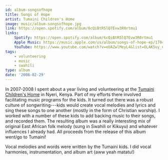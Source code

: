 ```yaml
---
id: album-songsofhope
title: Songs of Hope
artist: Tumaini Children's Home
image: music/album-songsofhope.jpg
link: https://open.spotify.com/album/6cQiBtR5lQ7Evw3R0rtmu1
links:
    Spotify: https://open.spotify.com/album/6cQiBtR5lQ7Evw3R0rtmu1
    Apple Music: https://music.apple.com/us/album/songs-of-hope-ep/1704390326
    YouTube: https://www.youtube.com/watch?v=eUAZwlMeyL4&list=OLAK5uy_n4wBE-I_pc5Ru0C3g-vSwjpR8Wqy4pK3Y
tags:
    - volunteering
    - music
    - swahili
type: album
date: '2008-02-29'
---
```


In 2007-2008 I spent about a year living and volunteering at the [Tumaini Children's
Home](https://www.tumaininyeri.org/) in Nyeri, Kenya. Part of my efforts there involved
facilitating music programs for the kids. It turned out there was a robust culture of
songwriting---kids would create vocal melodies and lyrics and sing these songs to one another
(mostly in the form of Christian worship). I worked with a number of these kids to add backing
music to their songs, and recorded them. The resulting album was a really interesting mix of
original East African folk melody (sung in Swahili or Kikuyu) and whatever influences I already
had. All proceeds from the release of this album went/go to Tumaini!

Vocal melodies and words were written by the Tumaini kids. I did vocal harmonies, instrumentation,
and album art (aww yeah matatu!)
